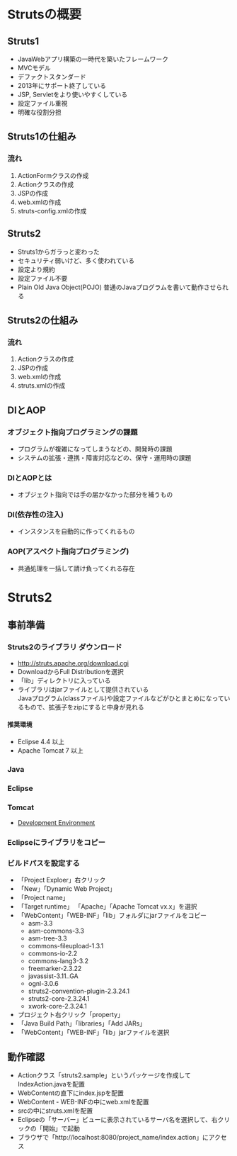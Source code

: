 Strutsの概要
==============================

## Struts1

* JavaWebアプリ構築の一時代を築いたフレームワーク
* MVCモデル
* デファクトスタンダード
* 2013年にサポート終了している
* JSP, Servletをより使いやすくしている
* 設定ファイル重視
* 明確な役割分担


## Struts1の仕組み

### 流れ
1. ActionFormクラスの作成
2. Actionクラスの作成
3. JSPの作成
4. web.xmlの作成
5. struts-config.xmlの作成


## Struts2

* Struts1からガラっと変わった
* セキュリティ弱いけど、多く使われている
* 設定より規約
* 設定ファイル不要
* Plain Old Java Object(POJO)
  普通のJavaプログラムを書いて動作させられる


## Struts2の仕組み

### 流れ
1. Actionクラスの作成
2. JSPの作成
3. web.xmlの作成
4. struts.xmlの作成


## DIとAOP

### オブジェクト指向プログラミングの課題

* プログラムが複雑になってしまうなどの、開発時の課題
* システムの拡張・連携・障害対応などの、保守・運用時の課題

### DIとAOPとは

* オブジェクト指向では手の届かなかった部分を補うもの

### DI(依存性の注入)

* インスタンスを自動的に作ってくれるもの

### AOP(アスペクト指向プログラミング)

* 共通処理を一括して請け負ってくれる存在



Struts2
==============================

## 事前準備

### Struts2のライブラリ ダウンロード

* <a href="http://struts.apache.org/download.cgi" target="_blank">http://struts.apache.org/download.cgi</a>
* DownloadからFull Distributionを選択
* 「lib」ディレクトリに入っている
* ライブラリはjarファイルとして提供されている<br>
  Javaプログラム(classファイル)や設定ファイルなどがひとまとめになっているもので、拡張子をzipにすると中身が見れる

#### 推奨環境

* Eclipse 4.4 以上
* Apache Tomcat 7 以上

### Java
### Eclipse
### Tomcat

* [Development Environment](https://nrshimanuki.github.io/tech/java/development_environment)

### Eclipseにライブラリをコピー
### ビルドパスを設定する

* 「Project Exploer」右クリック
* 「New」「Dynamic Web Project」
* 「Project name」
* 「Target runtime」
  「Apache」「Apache Tomcat vx.x」を選択
* 「WebContent」「WEB-INF」「lib」フォルダにjarファイルをコピー
  - asm-3.3
  - asm-commons-3.3
  - asm-tree-3.3
  - commons-fileupload-1.3.1
  - commons-io-2.2
  - commons-lang3-3.2
  - freemarker-2.3.22
  - javassist-3.11..GA
  - ognl-3.0.6
  - struts2-convention-plugin-2.3.24.1
  - struts2-core-2.3.24.1
  - xwork-core-2.3.24.1
* プロジェクト右クリック「property」
* 「Java Build Path」「libraries」「Add JARs」
* 「WebContent」「WEB-INF」「lib」jarファイルを選択


## 動作確認

* Actionクラス「struts2.sample」というパッケージを作成してIndexAction.javaを配置
* WebContentの直下にindex.jspを配置
* WebContent - WEB-INFの中にweb.xmlを配置
* srcの中にstruts.xmlを配置
* Eclipseの「サーバー」ビューに表示されているサーバ名を選択して、右クリックの「開始」で起動
* ブラウザで「http://localhost:8080/project_name/index.action」にアクセス
